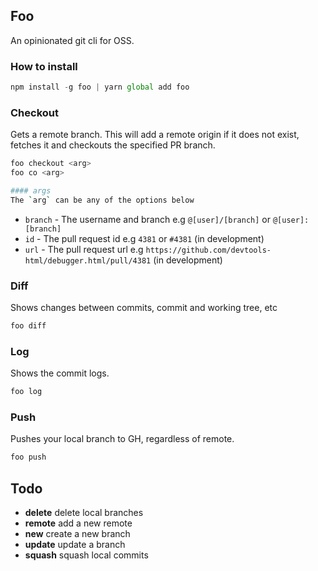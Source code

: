 ## Foo

An opinionated git cli for OSS.

### How to install

```js
npm install -g foo | yarn global add foo
```

### Checkout

Gets a remote branch. This will add a remote origin if it does not exist, fetches it and checkouts the specified PR branch.

```bash
foo checkout <arg>
foo co <arg>

#### args
The `arg` can be any of the options below
```
- `branch` - The username and branch e.g `@[user]/[branch]` or `@[user]:[branch]`
- `id` - The pull request id e.g `4381` or `#4381` (in development)
- `url` - The pull request url e.g `https://github.com/devtools-html/debugger.html/pull/4381` (in development)


### Diff

Shows changes between commits, commit and working tree, etc

```bash
foo diff
```

### Log

Shows the commit logs.

```bash
foo log
```

### Push

Pushes your local branch to GH, regardless of remote.

```bash
foo push
```


## Todo
* **delete** delete local branches
* **remote** add a new remote
* **new** create a new branch
* **update** update a branch
* **squash** squash local commits
